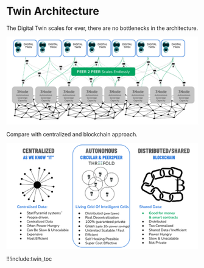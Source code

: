 # Twin Architecture

The Digital Twin scales for ever, there are no bottlenecks in the architecture.

![](img/twin_architecture1_.jpg)

Compare with centralized and blockchain approach.

![](img/twin_arch2_.jpg)

!!!include:twin_toc